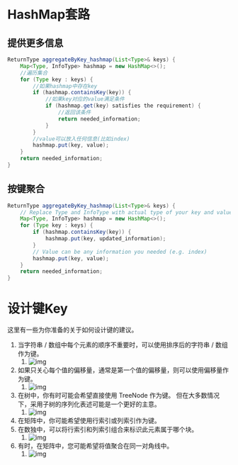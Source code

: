 # HashMap套路

## 提供更多信息

```java
ReturnType aggregateByKey_hashmap(List<Type>& keys) {
    Map<Type, InfoType> hashmap = new HashMap<>();
    //遍历集合
    for (Type key : keys) {
        //如果hashmap中存在key
        if (hashmap.containsKey(key)) {
            //如果key对应的value满足条件
            if (hashmap.get(key) satisfies the requirement) {
                //返回该条件
                return needed_information;
            }
        }
        //value可以放入任何信息(比如index)
        hashmap.put(key, value);    
    }
    return needed_information;
}
```

## 按键聚合

```java
ReturnType aggregateByKey_hashmap(List<Type>& keys) {
    // Replace Type and InfoType with actual type of your key and value
    Map<Type, InfoType> hashmap = new HashMap<>();
    for (Type key : keys) {
        if (hashmap.containsKey(key)) {
            hashmap.put(key, updated_information);
        }
        // Value can be any information you needed (e.g. index)
        hashmap.put(key, value);    
    }
    return needed_information;
}
```

# 设计键Key

这里有一些为你准备的关于如何设计键的建议。

1. 当字符串 / 数组中每个元素的顺序不重要时，可以使用排序后的字符串 / 数组作为键。
   1. ![img](https://aliyun-lc-upload.oss-cn-hangzhou.aliyuncs.com/aliyun-lc-upload/uploads/2018/09/06/screen-shot-2018-02-28-at-144518.png)
2. 如果只关心每个值的偏移量，通常是第一个值的偏移量，则可以使用偏移量作为键。
   1. ![img](https://aliyun-lc-upload.oss-cn-hangzhou.aliyuncs.com/aliyun-lc-upload/uploads/2018/09/06/screen-shot-2018-02-28-at-144738.png)
3. 在树中，你有时可能会希望直接使用 TreeNode 作为键。 但在大多数情况下，采用子树的序列化表述可能是一个更好的主意。
   1. ![img](https://aliyun-lc-upload.oss-cn-hangzhou.aliyuncs.com/aliyun-lc-upload/uploads/2018/09/06/screen-shot-2018-02-28-at-143858.png)
4. 在矩阵中，你可能希望使用行索引或列索引作为键。
5. 在数独中，可以将行索引和列索引组合来标识此元素属于哪个块。
   1. ![img](https://aliyun-lc-upload.oss-cn-hangzhou.aliyuncs.com/aliyun-lc-upload/uploads/2018/09/06/screen-shot-2018-02-28-at-145454.png)
6. 有时，在矩阵中，您可能希望将值聚合在同一对角线中。
   1. ![img](https://aliyun-lc-upload.oss-cn-hangzhou.aliyuncs.com/aliyun-lc-upload/uploads/2018/09/06/screen-shot-2018-02-28-at-140029.png)


